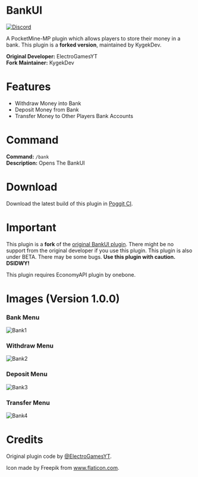 # BankUI

[![Discord](https://img.shields.io/discord/856281149503963166?label=Discord)](https://discord.gg/TstDS9jZf7)

A PocketMine-MP plugin which allows players to store their money in a bank. This plugin is a **forked version**, maintained by KygekDev.

**Original Developer:** ElectroGamesYT\
**Fork Maintainer:** KygekDev

# Features

 - Withdraw Money into Bank
 - Deposit Money from Bank
 - Transfer Money to Other Players Bank Accounts

# Command

**Command:** `/bank`\
**Description:** Opens The BankUI

# Download

Download the latest build of this plugin in [Poggit CI](https://poggit.pmmp.io/ci/KygekDev/BankUI/~).

# Important

This plugin is a **fork** of the [original BankUI plugin](https://github.com/ElectroGamesYT/BankUI). There might be no support from the original developer if you use this plugin. This plugin is also under BETA. There may be some bugs. **Use this plugin with caution. DSIDWY!**

This plugin requires EconomyAPI plugin by onebone.

# Images (Version 1.0.0)

### Bank Menu

![Bank1](https://user-images.githubusercontent.com/34932094/122729368-b74cc880-d23e-11eb-8f8b-fbda25709bfa.PNG)

### Withdraw Menu

![Bank2](https://user-images.githubusercontent.com/34932094/122729370-b7e55f00-d23e-11eb-8aa6-1d8e8b47e70f.PNG)

### Deposit Menu

![Bank3](https://user-images.githubusercontent.com/34932094/122729371-b7e55f00-d23e-11eb-8a94-ee292bab50f8.PNG)

### Transfer Menu

![Bank4](https://user-images.githubusercontent.com/34932094/122729372-b7e55f00-d23e-11eb-9a8c-f44571718108.PNG)

# Credits

Original plugin code by [@ElectroGamesYT](https://github.com/ElectroGamesYT).

Icon made by Freepik from www.flaticon.com.

